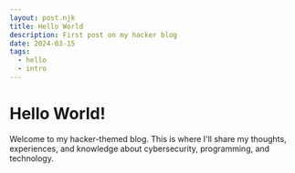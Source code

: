 ```yaml
---
layout: post.njk
title: Hello World
description: First post on my hacker blog
date: 2024-03-15
tags: 
  - hello
  - intro
---
```


# Hello World!

Welcome to my hacker-themed blog. This is where I'll share my thoughts, experiences, and knowledge about cybersecurity, programming, and technology. 